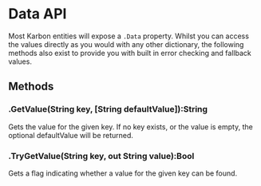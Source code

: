 # Data API
Most Karbon entities will expose a `.Data` property. Whilst you can access the values directly as you would with any other dictionary, the following  methods also exist to provide you with built in error checking and fallback values.

## Methods

### .GetValue(String key, [String defaultValue]):String
Gets the value for the given key. If no key exists, or the value is empty, the optional defaultValue will be returned.

### .TryGetValue(String key, out String value):Bool
Gets a flag indicating whether a value for the given key can be found.
